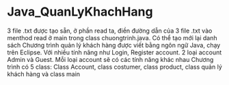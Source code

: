 # Java_QuanLyKhachHang
3 file .txt được tạo sẵn, ở phần read ta, điền đường dẫn của 3 file .txt vào menthod read ở main trong class chuongtrinh.java. Có thể tạo mới lại danh sách
Chương trình quản lý khách hàng được viết bằng ngôn ngữ Java, chạy trên Eclipse. Với nhiều tính năng như Login, Register account.
2 loại account Admin và Guest. Mỗi loại account sẽ có các tính năng khác nhau
Chương trình có 5 class: Class Account, class costumer, class product, class quản lý khách hàng và class main

